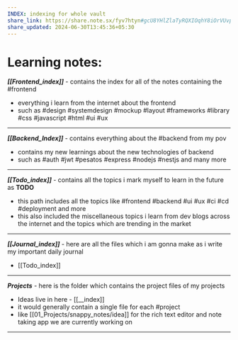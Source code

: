```yaml
---
INDEX: indexing for whole vault
share_link: https://share.note.sx/fyv7htyn#gcU8YHlZlaTyRQXIOqhY8iOrVUvpQ1xlo+/dLHBm75A
share_updated: 2024-06-30T13:45:36+05:30
---
```

# Learning notes:

***[[Frontend_index]]*** - contains the index for all of the notes containing the #frontend
- everything i learn from the internet about the frontend
- such as #design #systemdesign #mockup #layout #frameworks #library #css #javascript #html #ui #ux

---
***[[Backend_Index]]*** - contains everything about the #backend from my pov 
- contains my new learnings about the new technologies of backend
- such as #auth #jwt #pesatos #express #nodejs #nestjs and many more

---
***[[Todo_index]]*** - contains all the topics i mark myself to learn in the future as **TODO**
- this path includes all the topics like #frontend #backend #ui #ux #ci #cd #deployment and more
- this also included the miscellaneous topics i learn from dev blogs across the internet and the topics which are trending in the market

---
***[[Journal_index]]*** - here are all the files which i am gonna make as i write my important daily journal
- [[Todo_index]]

---
***Projects*** - here is the folder which contains the project files of my projects
- Ideas live in here - [[__index]]
- it would generally contain a single file for each #project
- like [[01_Projects/snappy_notes/idea]] for the rich text editor and note taking app we are currently working on

---
